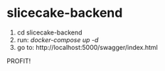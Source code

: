 # slicecake-backend

1. cd slicecake-backend
2. run: _docker-compose up -d_
3. go to: http://localhost:5000/swagger/index.html

PROFIT!
